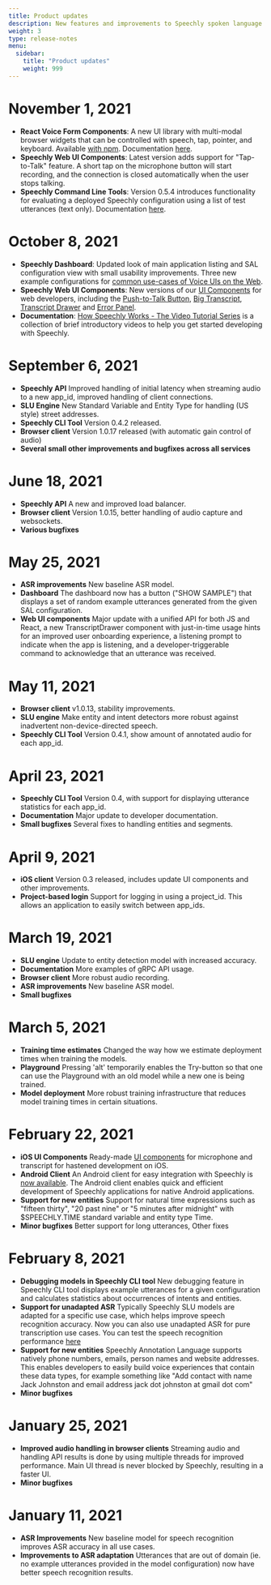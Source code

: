 ```yaml
---
title: Product updates
description: New features and improvements to Speechly spoken language understanding API and client libraries 
weight: 3
type: release-notes
menu:
  sidebar:
    title: "Product updates"
    weight: 999
---
```


# November 1, 2021

- **React Voice Form Components**: A new UI library with multi-modal browser widgets that can be controlled with speech, tap, pointer, and keyboard. Available [with npm](https://www.npmjs.com/package/@speechly/react-voice-forms). Documentation [here](/client-libraries/voice-forms/).
- **Speechly Web UI Components**: Latest version adds support for "Tap-to-Talk" feature. A short tap on the microphone button will start recording, and the connection is closed automatically when the user stops talking.
- **Speechly Command Line Tools**: Version 0.5.4 introduces functionality for evaluating a deployed Speechly configuration using a list of test utterances (text only). Documentation [here](/dev-tools/command-line-client/#evaluate-the-accuracy-of-your-configuration).

# October 8, 2021

- **Speechly Dashboard**: Updated look of main application listing and SAL configuration view with small usability improvements. Three new example configurations for [common use-cases of Voice UIs on the Web](/web-examples/).
- **Speechly Web UI Components**: New versions of our [UI Components](/client-libraries/ui-components/) for web developers, including the [Push-to-Talk Button](/client-libraries/ui-components/push-to-talk-button), [Big Transcript](/client-libraries/ui-components/big-transcript), [Transcript Drawer](/client-libraries/ui-components/transcript-drawer) and [Error Panel](/client-libraries/ui-components/error-panel).
- **Documentation**: [How Speechly Works - The Video Tutorial Series](/quick-start/how-speechly-works/) is a collection of brief introductory videos to help you get started developing with Speechly.

# September 6, 2021

- **Speechly API** Improved handling of initial latency when streaming audio to a new app_id, improved handling of client connections.
- **SLU Engine** New Standard Variable and Entity Type for handling (US style) street addresses.
- **Speechly CLI Tool** Version 0.4.2 released.
- **Browser client** Version 1.0.17 released (with automatic gain control of audio)
- **Several small other improvements and bugfixes across all services**

# June 18, 2021

- **Speechly API** A new and improved load balancer.
- **Browser client** Version 1.0.15, better handling of audio capture and websockets.
- **Various bugfixes**

# May 25, 2021

- **ASR improvements** New baseline ASR model.
- **Dashboard** The dashboard now has a button ("SHOW SAMPLE") that displays a set of random example utterances generated from the given SAL configuration.
- **Web UI components** Major update with a unified API for both JS and React, a new TranscriptDrawer component with just-in-time usage hints for an improved user onboarding experience, a listening prompt to indicate when the app is listening, and a developer-triggerable command to acknowledge that an utterance was received.

# May 11, 2021

- **Browser client** v1.0.13, stability improvements.
- **SLU engine** Make entity and intent detectors more robust against inadvertent non-device-directed speech.
- **Speechly CLI Tool** Version 0.4.1, show amount of annotated audio for each app_id.

# April 23, 2021

- **Speechly CLI Tool** Version 0.4, with support for displaying utterance statistics for each app_id.
- **Documentation** Major update to developer documentation.
- **Small bugfixes** Several fixes to handling entities and segments.

# April 9, 2021

- **iOS client** Version 0.3 released, includes update UI components and other improvements.
- **Project-based login** Support for logging in using a project_id. This allows an application to easily switch between app_ids.

# March 19, 2021

- **SLU engine** Update to entity detection model with increased accuracy.
- **Documentation** More examples of gRPC API usage.
- **Browser client** More robust audio recording.
- **ASR improvements** New baseline ASR model.
- **Small bugfixes**

# March 5, 2021

- **Training time estimates** Changed the way how we estimate deployment times when training the models.
- **Playground** Pressing 'alt' temporarily enables the Try-button so that one can use the Playground with an old model while a new one is being trained.
- **Model deployment** More robust training infrastructure that reduces model training times in certain situations.

# February 22, 2021

- **iOS UI Components** Ready-made [UI components](/client-libraries/ios/ui-components/) for microphone and transcript for hastened development on iOS.
- **Android Client** An Android client for easy integration with Speechly is [now available](https://github.com/speechly/android-client/). The Android client enables quick and efficient development of Speechly applications for native Android applications.
- **Support for new entities** Support for natural time expressions such as "fifteen thirty", "20 past nine" or "5 minutes after midnight" with $SPEECHLY.TIME standard variable and entity type Time.
- **Minor bugfixes** Better support for long utterances, Other fixes

# February 8, 2021

- **Debugging models in Speechly CLI tool** New debugging feature in Speechly CLI tool displays example utterances for a given configuration and calculates statistics about occurrences of intents and entities.
- **Support for unadapted ASR** Typically Speechly SLU models are adapted for a specific use case, which helps improve speech recognition accuracy. Now you can also use unadapted ASR for pure transcription use cases. You can test the speech recognition performance [here](https://api.speechly.com/dashboard/#/playground/ead4b9e7-e5c4-48ed-9dae-3c530916ed76?language=en-US)
- **Support for new entities** Speechly Annotation Language supports natively phone numbers, emails, person names and website addresses. This enables developers to easily build voice experiences that contain these data types, for example something like "Add contact with name Jack Johnston and email address jack dot johnston at gmail dot com"
- **Minor bugfixes**

# January 25, 2021

- **Improved audio handling in browser clients** Streaming audio and handling API results is done by using multiple threads for improved performance. Main UI thread is never blocked by Speechly, resulting in a faster UI.
- **Minor bugfixes**

# January 11, 2021

- **ASR Improvements** New baseline model for speech recognition improves ASR accuracy in all use cases.
- **Improvements to ASR adaptation** Utterances that are out of domain (ie. no example utterances provided in the model configuration) now have better speech recognition results.
